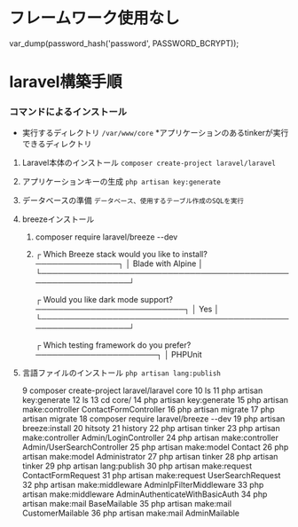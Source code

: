 # フレームワーク使用なし
 
var_dump(password_hash('password', PASSWORD_BCRYPT));


# laravel構築手順

### コマンドによるインストール

- 実行するディレクトリ
    `/var/www/core` *アプリケーションのあるtinkerが実行できるディレクトリ

1. Laravel本体のインストール
    `composer create-project laravel/laravel`
2. アプリケーションキーの生成
    `php artisan key:generate`
3. データベースの準備
    `データベース、使用するテーブル作成のSQLを実行`
4. breezeインストール
   1. composer require laravel/breeze --dev
   2.   ┌ Which Breeze stack would you like to install? ───────────────┐
        │ Blade with Alpine                                            │
        └──────────────────────────────────────────────────────────────┘

        ┌ Would you like dark mode support? ───────────────────────────┐
        │ Yes                                                          │
        └──────────────────────────────────────────────────────────────┘

        ┌ Which testing framework do you prefer? ──────────────────────┐
        │ PHPUnit
5. 言語ファイルのインストール
   `php artisan lang:publish`


    9  composer create-project laravel/laravel core
   10  ls
   11  php artisan key:generate
   12  ls
   13  cd core/
   14  php artisan key:generate
   15  php artisan make:controller ContactFormController
   16  php artisan migrate
   17  php artisan migrate
   18  composer require laravel/breeze --dev
   19  php artisan breeze:install
   20  hitsoty
   21  history
   22  php artisan tinker
   23  php artisan make:controller Admin/LoginController
   24  php artisan make:controller Admin/UserSearchController
   25  php artisan make:model Contact
   26  php artisan make:model Administrator
   27  php artisan tinker
   28  php artisan tinker
   29  php artisan lang:publish
   30  php artisan make:request ContactFormRequest
   31  php artisan make:request UserSearchRequest
   32  php artisan make:middleware AdminIpFilterMiddleware
   33  php artisan make:middleware AdminAuthenticateWithBasicAuth
   34  php artisan make:mail BaseMailable
   35  php artisan make:mail CustomerMailable
   36  php artisan make:mail AdminMailable